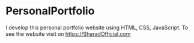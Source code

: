 # PersonalPortfolio
I develop this personal portfolio website using HTML, CSS, JavaScript. To see the website visit on https://SharadOfficial.com
